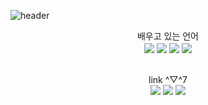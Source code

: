 ![header](https://capsule-render.vercel.app/api?type=waving&color=random&height=300&section=header&text=KimWang09%20&fontSize=90&fontColor=ffffff)


<p align="center">배우고 있는 언어<br>
  <img align="center" src="https://img.shields.io/badge/Rust-000000?style=flat-square&logo=rust&logoColor=white"/>
  <img align="center" src="https://img.shields.io/badge/Rust-000000?style=flat-square&logo=rust&logoColor=white"/>
  <img align="center" src="https://img.shields.io/badge/Rust-000000?style=flat-square&logo=rust&logoColor=white"/>
  <img align="center" src="https://img.shields.io/badge/Rust-000000?style=flat-square&logo=rust&logoColor=white"/>
  <br>
  <br>
  <br>
  link ^▽^7<br>
<a href="https://www.instagram.com/kimwang0009/" target="_blank">
  <img src="https://img.shields.io/badge/Instagram-E4405F?style=flat-square&logo=instagram&logoColor=white"/></a>
<a href="https://discordapp.com/users/%ED%98%84%EB%B9%88#6057" target="_blank">
  <img src="https://img.shields.io/badge/Discord-5865F2?style=flat-square&logo=discord&logoColor=white"/></a>
<a href="https://internals.rust-lang.org/u/kimwang906/" target="_blank">
  <img src="https://img.shields.io/badge/Rust_Community-41BDF5?style=flat-square&logo=HomeAssistantCommunityStore&logoColor=white"/></a>
</p>
